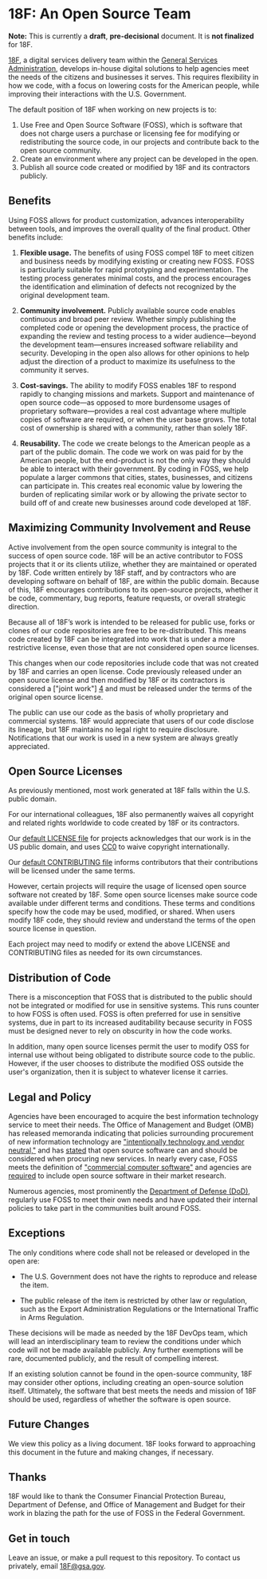 # 18F: An Open Source Team

**Note:** This is currently a **draft**, **pre-decisional** document. It is **not finalized** for 18F.

[18F](https://18f.gsa.gov), a digital services delivery team within the [General Services Administration](http://gsa.gov), develops in-house digital solutions to help agencies meet the needs of the citizens and businesses it serves. This requires flexibility in how we code, with a focus on lowering costs for the American people, while improving their interactions with the U.S. Government.

The default position of 18F when working on new projects is to:

1. Use Free and Open Source Software (FOSS), which is software that does not charge users a purchase or licensing fee for modifying or redistributing the source code, in our projects and contribute back to the open source community.
2. Create an environment where any project can be developed in the open.
3. Publish all source code created or modified by 18F and its contractors publicly.

## Benefits

Using FOSS allows for product customization, advances interoperability between tools, and improves the overall quality of the final product. Other benefits include:

1. **Flexible usage.** The benefits of using FOSS compel 18F to meet citizen and business needs by modifying existing or creating new FOSS. FOSS is particularly suitable for rapid prototyping and experimentation. The testing process generates minimal costs, and the process encourages the identification and elimination of defects not recognized by the original development team.

1. **Community involvement.** Publicly available source code enables continuous and broad peer review. Whether simply publishing the completed code or opening the development process, the practice of expanding the review and testing process to a wider audience&mdash;beyond the development team&mdash;ensures increased software reliability and security. Developing in the open also allows for other opinions to help adjust the direction of a product to maximize its usefulness to the community it serves.

1. **Cost-savings.**  The ability to modify FOSS enables 18F to respond rapidly to changing missions and markets. Support and maintenance of open source code&mdash;as opposed to more burdensome usages of proprietary software&mdash;provides a real cost advantage where multiple copies of software are required, or when the user base grows. The total cost of ownership is shared with a community, rather than solely 18F.

1. **Reusability.** The code we create belongs to the American people as a part of the public domain. The code we work on was paid for by the American people, but the end-product is not the only way they should be able to interact with their government. By coding in FOSS, we help populate a larger commons that cities, states, businesses, and citizens can participate in. This creates real economic value by lowering the burden of replicating similar work or by allowing the private sector to build off of and create new businesses around code developed at 18F.

## Maximizing Community Involvement and Reuse

Active involvement from the open source community is integral to the success of open source code. 18F will be an active contributor to FOSS projects that it or its clients utilize, whether they are maintained or operated by 18F. Code written entirely by 18F staff, and by contractors who are developing software on behalf of 18F, are within the public domain. Because of this, 18F encourages contributions to its open-source projects, whether it be code, commentary, bug reports, feature requests, or overall strategic direction.

Because all of 18F’s work is intended to be released for public use, forks or clones of our code repositories are free to be re-distributed. This means code created by 18F can be integrated into work that is under a more restrictive license, even those that are not considered open source licenses.

This changes when our code repositories include code that was not created by 18F and carries an open license. Code previously released under an open source license and then modified by 18F or its contractors is considered a ["joint work"] [4] and must be released under the terms of the original open source license.

  [4]: http://www.copyright.gov/title17/92chap1.html#101 "Joint Work"

The public can use our code as the basis of wholly proprietary and commercial systems. 18F would appreciate that users of our code disclose its lineage, but 18F maintains no legal right to require disclosure. Notifications that our work is used in a new system are always greatly appreciated.

## Open Source Licenses

As previously mentioned, most work generated at 18F falls within the U.S. public domain.

For our international colleagues, 18F also permanently waives all copyright and related rights worldwide to code created by 18F or its contractors.

Our [default LICENSE file](LICENSE.md) for projects acknowledges that our work is in the US public domain, and uses [CC0](https://creativecommons.org/publicdomain/zero/1.0/) to waive copyright internationally.

Our [default CONTRIBUTING file](CONTRIBUTING.md) informs contributors that their contributions will be licensed under the same terms.

However, certain projects will require the usage of licensed open source software not created by 18F. Some open source licenses make source code available under different terms and conditions. These terms and conditions specify how the code may be used, modified, or shared. When users modify 18F code, they should review and understand the terms of the open source license in question.

Each project may need to modify or extend the above LICENSE and CONTRIBUTING files as needed for its own circumstances.

## Distribution of Code

There is a misconception that FOSS that is distributed to the public should not be integrated or modified for use in sensitive systems. This runs counter to how FOSS is often used. FOSS is often preferred for use in sensitive systems, due in part to its increased auditability because security in FOSS must be designed never to rely on obscurity in how the code works.

In addition, many open source licenses permit the user to modify OSS for internal use without being obligated to distribute source code to the public. However, if the user chooses to distribute the modified OSS outside the user's organization, then it is subject to whatever license it carries.

## Legal and Policy

Agencies have been encouraged to acquire the best information technology service to meet their needs. The Office of Management and Budget (OMB) has released memoranda indicating that policies surrounding procurement of new information technology are ["intentionally technology and vendor neutral,"][5] and has [stated][6] that open source software can and should be considered when procuring new services. In nearly every case, FOSS meets the definition of ["commercial computer software"][7] and agencies are [required][6] to include open source software in their market research.

  [5]: http://www.whitehouse.gov/omb/memoranda_fy04_m04-16 "OMB M-04-16"
  [6]: http://www.whitehouse.gov/sites/default/files/omb/assets/egov_docs/memotociostechnologyneutrality.pdf "OMB Memo on Tech Neutrality"
  [7]: http://www.gpo.gov/fdsys/pkg/CFR-2011-title48-vol1/pdf/CFR-2011-title48-vol1-sec27-405-3.pdf "Commercial computer software"

Numerous agencies, most prominently the [Department of Defense (DoD)](http://en.wikipedia.org/wiki/Use_of_Free_and_Open_Source_Software_(FOSS)_in_the_U.S._Department_of_Defense), regularly use FOSS to meet their own needs and have updated their internal policies to take part in the communities built around FOSS.

## Exceptions

The only conditions where code shall not be released or developed in the open are:

* The U.S. Government does not have the rights to reproduce and release the item.

* The public release of the item is restricted by other law or regulation, such as the Export Administration Regulations or the International Traffic in Arms Regulation.

These decisions will be made as needed by the 18F DevOps team, which will lead an interdisciplinary team to review the conditions under which code will not be made available publicly. Any further exemptions will be rare, documented publicly, and the result of compelling interest. 

If an existing solution cannot be found in the open-source community, 18F may consider other options, including creating an open-source solution itself. Ultimately, the software that best meets the needs and mission of 18F should be used, regardless of whether the software is open source.

## Future Changes

We view this policy as a living document. 18F looks forward to approaching this document in the future and making changes, if necessary.

## Thanks

18F would like to thank the Consumer Financial Protection Bureau, Department of Defense, and Office of Management and Budget for their work in blazing the path for the use of FOSS in the Federal Government.

## Get in touch

Leave an issue, or make a pull request to this repository. To contact us privately, email <a href="mailto:18F@gsa.gov">18F@gsa.gov</a>.

